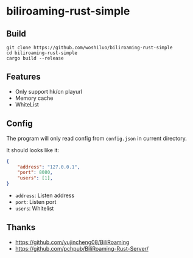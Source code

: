 # biliroaming-rust-simple

## Build

```
git clone https://github.com/woshiluo/biliroaming-rust-simple
cd biliroaming-rust-simple
cargo build --release
```

## Features

- Only support hk/cn playurl
- Memory cache
- WhiteList

## Config

The program will only read config from `config.json` in current directory.

It should looks like it:
```json
{
	"address": "127.0.0.1",
	"port": 8080,
	"users": [1],
}
```
- `address`: Listen address
- `port`: Listen port
- `users`: Whitelist

## Thanks 

- <https://github.com/yujincheng08/BiliRoaming>
- <https://github.com/pchpub/BiliRoaming-Rust-Server/>

